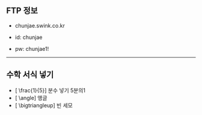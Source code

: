 ## FTP 정보
+ chunjae.swink.co.kr

+ id: chunjae

+ pw: chunjae1!

---

## 수학 서식 넣기
+ \[ \frac{1}{5}\]  분수 넣기 5분의1
+ \[ \angle\] 앵글 
+ \[ \bigtriangleup\] 빈 세모